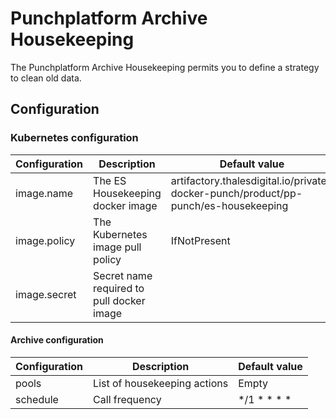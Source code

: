 # Punchplatform Archive Housekeeping

The Punchplatform Archive Housekeeping permits you to define a strategy to clean old data.

## Configuration

### Kubernetes configuration

| Configuration        | Description                         | Default value                                               |
|----------------------|-------------------------------------|-------------------------------------------------------------|
| image.name           | The ES Housekeeping docker image    | artifactory.thalesdigital.io/private-docker-punch/product/pp-punch/es-housekeeping |
| image.policy         | The Kubernetes image pull policy    | IfNotPresent                                                |
| image.secret | Secret name required to pull docker image |                                                             |

#### Archive configuration

| Configuration              | Description                      | Default value      |
|----------------------------|----------------------------------|--------------------|
| pools    | List of housekeeping actions  |  Empty |
| schedule   | Call frequency | */1 * * * * |